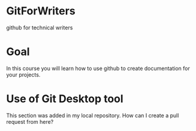 # GitForWriters
github for technical writers

# Goal
In this course you will learn how to use github to create documentation for your projects. 

# Use of Git Desktop tool 

This section was added in my local repository. How can I create a pull request from here?